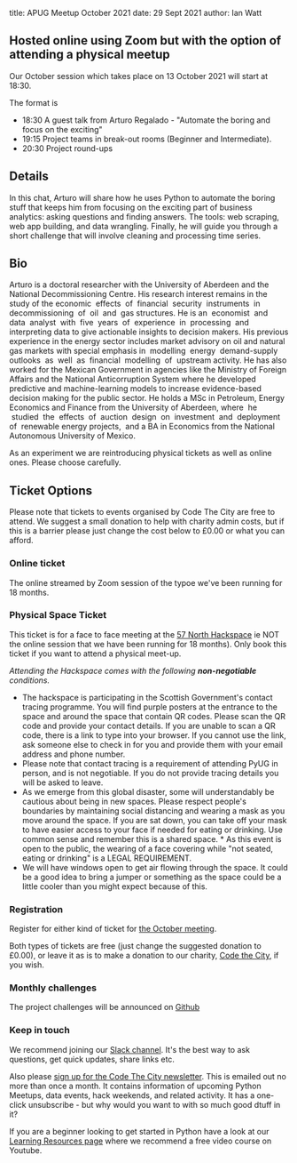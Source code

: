 title: APUG Meetup October 2021
date:  29 Sept 2021
author: Ian Watt

## Hosted online using Zoom but with the option of attending a physical meetup

Our October session which takes place on 13 October 2021 will start at 18:30. 

The format is 

* 18:30 A guest talk from Arturo Regalado - "Automate the boring and focus on the exciting"
* 19:15 Project teams in break-out rooms (Beginner and Intermediate). 
* 20:30 Project round-ups

## Details

In this chat, Arturo will share how he uses Python to automate the boring stuff that keeps him from focusing on the exciting part of business analytics: asking questions and finding answers. The tools: web scraping, web app building, and data wrangling. Finally, he will guide you through a short challenge that will involve cleaning and processing time series. 

## Bio

Arturo is a doctoral researcher with the University of Aberdeen and the National Decommissioning Centre. His research interest remains in the study of the
economic  effects  of  financial  security  instruments  in  decommissioning  of  oil  and  gas structures. He is an  economist  and  data  analyst  with  five  years  of  experience  in  processing  and interpreting data to give actionable insights to decision makers. His previous experience in the energy sector includes market advisory on oil and natural gas markets with special emphasis in  modelling  energy  demand-supply  outlooks  as  well  as  financial  modelling  of  upstream activity. He has also worked for the Mexican Government in agencies like the Ministry of Foreign Affairs and the National Anticorruption System where he developed predictive and machine-learning models to increase evidence-based decision making for the public sector. He holds a MSc in Petroleum, Energy Economics and Finance from the University of Aberdeen, where  he  studied  the  effects  of  auction  design  on  investment  and  deployment  of  renewable energy projects,  and a BA in Economics from the National Autonomous University of Mexico.

As an experiment we are reintroducing physical tickets as well as online ones. Please choose carefully.

## Ticket Options
Please note that tickets to events organised by Code The City are free to attend. We suggest a small donation to help with charity admin costs, but if this is a barrier please just change the cost below to £0.00 or what you can afford.

### Online ticket

The online streamed by Zoom session of the typoe we've been running for 18 months.

### Physical Space Ticket

This ticket is for a face to face meeting at the [57 North Hackspace](https://57north.org.uk/contact) ie NOT the online session that we have been running for 18 months). Only book this ticket if you want to attend a physical meet-up.  

_Attending the Hackspace comes with the following __non-negotiable__ conditions._ 

* The hackspace is participating in the Scottish Government's contact tracing programme. You will find purple posters at the entrance to the space and around the space that contain QR codes. Please scan the QR code and provide your contact details. If you are unable to scan a QR code, there is a link to type into your browser. If you cannot use the link, ask someone else to check in for you and provide them with your email address and phone number. 
* Please note that contact tracing is a requirement of attending PyUG in person, and is not negotiable. If you do not provide tracing details you will be asked to leave. 
* As we emerge from this global disaster, some will understandably be cautious about being in new spaces. Please respect people's boundaries by maintaining social distancing and wearing a mask as you move around the space. If you are sat down, you can take off your mask to have easier access to your face if needed for eating or drinking. Use common sense and remember this is a shared space. * As this event is open to the public, the wearing of a face covering while "not seated, eating or drinking" is a LEGAL REQUIREMENT. 
* We will have windows open to get air flowing through the space. It could be a good idea to bring a jumper or something as the space could be a little cooler than you might expect because of this.


### Registration

Register for either kind of ticket for [the October meeting](https://ti.to/code-the-city/aberdeen-python-user-group-oct-2021). 

Both types of tickets are free (just change the suggested donation to £0.00), or leave it as is to make a donation to our charity, [Code the City](https://codethecity.org), if you wish. 

### Monthly challenges
The project challenges will be announced on [Github](https://github.com/PythonAberdeen/user_group/tree/master/)

### Keep in touch
We recommend joining our [Slack channel](https://join.slack.com/t/python-aberdeen/shared_invite/zt-gfjps8xe-M9YkWloAUL73blPovaHvFA). It's the best way to ask questions, get quick updates, share links etc.

Also please [sign up for the Code The City newsletter](https://codethecity.us19.list-manage.com/subscribe?u=3adeab53e085ec40f4064c2fe&id=487e6a84fb). This is emailed out no more than once a month. It contains information of upcoming Python Meetups, data events, hack weekends, and related activity. It has a one-click unsubscribe - but why would you want to with so much good dtuff in it? 

If you are a beginner looking to get started in Python have a look at our [Learning Resources page](https://pythonaberdeen.github.io/pages/learning-resources.html) where we recommend a free video course on Youtube. 
